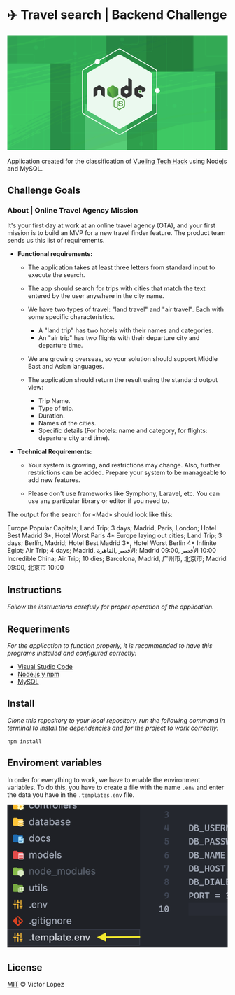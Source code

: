 # ✈️   Travel search | Backend Challenge 

![Demo](https://github.com/vkafkain/travel-search-backend/blob/main/docs/logoNode.png)

Application created for the classification of [Vueling Tech Hack](https://nuwe.io/dev/competitions/vueling-tech-hack) using Nodejs and MySQL.

## Challenge Goals
### About | Online Travel Agency Mission

It's your first day at work at an online travel agency (OTA), and your first mission is to build an MVP for a new travel finder feature. The product team sends us this list of requirements.

 - **Functional requirements:**

    - The application takes at least three letters from standard input to execute the search.
    - The app should search for trips with cities that match the text entered by the user anywhere in the city name.
    - We have two types of travel: "land travel" and "air travel". Each with some specific characteristics.
        - A "land trip" has two hotels with their names and categories.
        - An "air trip" has two flights with their departure city and departure time.

    - We are growing overseas, so your solution should support Middle East and Asian languages.

    - The application should return the result using the standard output view:

        - Trip Name.
        - Type of trip.
        - Duration.
        - Names of the cities.
        - Specific details (For hotels: name and category, for flights: departure city and time).

 - **Technical Requirements:**

    - Your system is growing, and restrictions may change. Also, further restrictions can be added. Prepare your system to be manageable to add new features.

    - Please don't use frameworks like Symphony, Laravel, etc. You can use any particular library or editor if you need to.

The output for the search for «Mad» should look like this:

Europe Popular Capitals; Land Trip; 3 days; Madrid, Paris, London; Hotel Best Madrid 3*, Hotel Worst Paris 4*
Europe laying out cities; Land Trip; 3 days; Berlín, Madrid; Hotel Best Madrid 3*, Hotel Worst Berlin 4*
Infinite Egipt; Air Trip; 4 days; Madrid, القاهرة‎, الأقصر‎; Madrid 09:00, الأقصر‎ 10:00
Incredible China; Air Trip; 10 dies; Barcelona, Madrid, 广州市, 北京市; Madrid 09:00, 北京市 10:00

## Instructions

_Follow the instructions carefully for proper operation of the application._

## Requeriments

_For the application to function properly, it is recommended to have this programs installed and configured correctly:_

- [Visual Studio Code](https://code.visualstudio.com/download)
- [Node.js y npm](https://nodejs.org/es/)
- [MySQL](https://www.mysql.com/downloads/)

## Install

_Clone this repository to your local repository, run the following command in terminal to install the dependencies and for the project to work correctly:_

```
npm install
```

## Enviroment variables

In order for everything to work, we have to enable the environment variables. To do this, you have to create a file with the name `.env` and enter the data you have in the `.templates.env` file.

![Demo](https://github.com/vkafkain/travel-search-backend/blob/main/docs/envtemplate.png)

## License

[MIT](LICENSE) © Victor López

